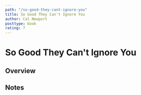 ```yaml
---
path: "/so-good-they-cant-ignore-you"
title: So Good They Can't Ignore You
author: Cal Newport
posttype: book
rating: 7
---
```



# So Good They Can't Ignore You

## Overview

## Notes
